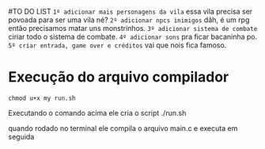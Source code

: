 #TO DO LIST
`1º adicionar mais personagens da vila`
essa vila precisa ser povoada para ser uma vila né?
`2º adicionar npcs inimigos`
dãh, é um rpg então precisamos matar uns monstrinhos.
`3º adicionar sistema de combate`
ciriar todo o sistema de combate.
`4º adicionar sons`
pra ficar bacaninha po.
`5º criar entrada, game over e créditos`
vai que nois fica famoso.

# Execução do arquivo compilador

`chmod u+x my run.sh `

Executando o comando acima ele cria o script ./run.sh

quando rodado no terminal ele compila o arquivo main.c e executa em seguida

